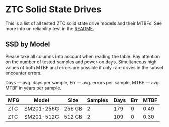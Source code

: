 ZTC Solid State Drives
======================

This is a list of all tested ZTC solid state drive models and their MTBFs. See
more info on reliability test in the [README](https://github.com/linuxhw/SMART).

SSD by Model
------------

Please take all columns into account when reading the table. Pay attention on the
number of tested samples and power-on days. Simultaneous high values of both MTBF
and errors are possible if only rare drives in the subset encounter errors.

Days — avg. days per sample,
Err  — avg. errors per sample,
MTBF — avg. MTBF in years per sample.

| MFG       | Model              | Size   | Samples | Days  | Err   | MTBF |
|-----------|--------------------|--------|---------|-------|-------|------|
| ZTC       | SM201-256G         | 256 GB | 2       | 179   | 0     | 0.49   |
| ZTC       | SM201-512G         | 512 GB | 2       | 109   | 0     | 0.30   |
